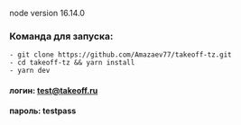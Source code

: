node version 16.14.0



### Команда для запуска: 

```
- git clone https://github.com/Amazaev77/takeoff-tz.git
- cd takeoff-tz && yarn install
- yarn dev
```

#### логин: test@takeoff.ru
#### пароль: testpass
